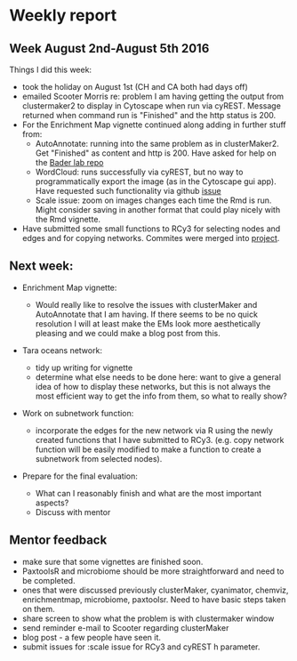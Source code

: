 # Weekly report

## Week August 2nd-August 5th 2016
Things I did this week:

- took the holiday on August 1st (CH and CA both had days off)
- emailed Scooter Morris re: problem I am having getting the output from clustermaker2 to display in Cytoscape when run via cyREST. Message returned when command run is "Finished" and the http status is 200. 
- For the Enrichment Map vignette continued along adding in further stuff from:
  - AutoAnnotate: running into the same problem as in clusterMaker2. Get "Finished" as content and http is 200. Have asked for help on the [Bader lab repo](https://github.com/BaderLab/AutoAnnotateApp/issues/68#issuecomment-237782592)
  - WordCloud: runs successfully via cyREST, but no way to programmatically export the image (as in the Cytoscape gui app). Have requested such functionality via github [issue](https://github.com/BaderLab/WordCloudPlugin/issues/57)
  - Scale issue: zoom on images changes each time the Rmd is run. Might consider saving in another format that could play nicely with the Rmd vignette. 
- Have submitted some small functions to RCy3 for selecting nodes and edges and for copying networks. Commites were merged into [project](https://github.com/tmuetze/Bioconductor_RCy3_the_new_RCytoscape/commit/0084963beb2e5b9d34c6ee513b66cf23e890b774). 

## Next week: 
- Enrichment Map vignette:
  - Would really like to resolve the issues with clusterMaker and AutoAnnotate that I am having. If there seems to be no quick resolution I will at least make the EMs look more aesthetically pleasing and we could make a blog post from this. 

- Tara oceans network:
	- tidy up writing for vignette
	- determine what else needs to be done here: want to give a general idea of how to display these networks, but this is not always the most efficient way to get the info from them, so what to really show?

- Work on subnetwork function:
	- incorporate the edges for the new network via R using the newly created functions that I have submitted to RCy3. (e.g. copy network function will be easily modified to make a function to create a subnetwork from selected nodes).
	
- Prepare for the final evaluation:
  - What can I reasonably finish and what are the most important aspects?
  - Discuss with mentor
  
## Mentor feedback
  
  - make sure that some vignettes are finished soon. 
  - PaxtoolsR and microbiome should be more straightforward and need to be completed. 
  - ones that were discussed previously clusterMaker, cyanimator, chemviz, enrichmentmap, microbiome, paxtoolsr. Need to have basic steps taken on them. 
  - share screen to show what the problem is with clustermaker window
  - send reminder e-mail to Scooter regarding clusterMaker
  - blog post - a few people have seen it.
  - submit issues for :scale issue for RCy3 and cyREST h parameter. 
  
  
